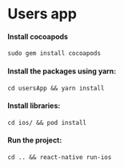 # Users app 

#### Install cocoapods
```
sudo gem install cocoapods
```

#### Install the packages using yarn:
```
cd usersApp && yarn install
```

#### Install libraries:
```
cd ios/ && pod install
```

#### Run the project:
```
cd .. && react-native run-ios
```

